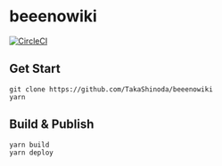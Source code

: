# beeenowiki
[![CircleCI](https://circleci.com/gh/TakaShinoda/beeenowiki/tree/master.svg?style=svg)](https://circleci.com/gh/TakaShinoda/beeenowiki/tree/master)

## Get Start

```
git clone https://github.com/TakaShinoda/beeenowiki
yarn
```

## Build & Publish

```
yarn build
yarn deploy
```
